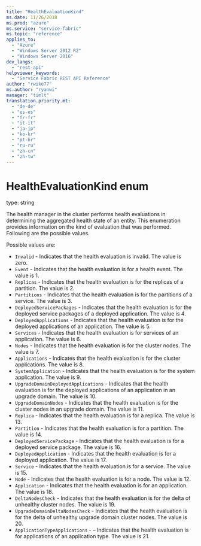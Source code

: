 ```yaml
---
title: "HealthEvaluationKind"
ms.date: 11/26/2018
ms.prod: "azure"
ms.service: "service-fabric"
ms.topic: "reference"
applies_to: 
  - "Azure"
  - "Windows Server 2012 R2"
  - "Windows Server 2016"
dev_langs: 
  - "rest-api"
helpviewer_keywords: 
  - "Service Fabric REST API Reference"
author: "rwike77"
ms.author: "ryanwi"
manager: "timlt"
translation.priority.mt: 
  - "de-de"
  - "es-es"
  - "fr-fr"
  - "it-it"
  - "ja-jp"
  - "ko-kr"
  - "pt-br"
  - "ru-ru"
  - "zh-cn"
  - "zh-tw"
---
```

# HealthEvaluationKind enum

type: string

The health manager in the cluster performs health evaluations in determining the aggregated health state of an entity. This enumeration provides information on the kind of evaluation that was performed. Following are the possible values.

Possible values are: 

  - `Invalid` - Indicates that the health evaluation is invalid. The value is zero.
  - `Event` - Indicates that the health evaluation is for a health event. The value is 1.
  - `Replicas` - Indicates that the health evaluation is for the replicas of a partition. The value is 2.
  - `Partitions` - Indicates that the health evaluation is for the partitions of a service. The value is 3.
  - `DeployedServicePackages` - Indicates that the health evaluation is for the deployed service packages of a deployed application. The value is 4.
  - `DeployedApplications` - Indicates that the health evaluation is for the deployed applications of an application. The value is 5.
  - `Services` - Indicates that the health evaluation is for services of an application. The value is 6.
  - `Nodes` - Indicates that the health evaluation is for the cluster nodes. The value is 7.
  - `Applications` - Indicates that the health evaluation is for the cluster applications. The value is 8.
  - `SystemApplication` - Indicates that the health evaluation is for the system application. The value is 9.
  - `UpgradeDomainDeployedApplications` - Indicates that the health evaluation is for the deployed applications of an application in an upgrade domain. The value is 10.
  - `UpgradeDomainNodes` - Indicates that the health evaluation is for the cluster nodes in an upgrade domain. The value is 11.
  - `Replica` - Indicates that the health evaluation is for a replica. The value is 13.
  - `Partition` - Indicates that the health evaluation is for a partition. The value is 14.
  - `DeployedServicePackage` - Indicates that the health evaluation is for a deployed service package. The value is 16.
  - `DeployedApplication` - Indicates that the health evaluation is for a deployed application. The value is 17.
  - `Service` - Indicates that the health evaluation is for a service. The value is 15.
  - `Node` - Indicates that the health evaluation is for a node. The value is 12.
  - `Application` - Indicates that the health evaluation is for an application. The value is 18.
  - `DeltaNodesCheck` - Indicates that the health evaluation is for the delta of unhealthy cluster nodes. The value is 19.
  - `UpgradeDomainDeltaNodesCheck` - Indicates that the health evaluation is for the delta of unhealthy upgrade domain cluster nodes. The value is 20.
  - `ApplicationTypeApplications` - – Indicates that the health evaluation is for applications of an application type. The value is 21.

